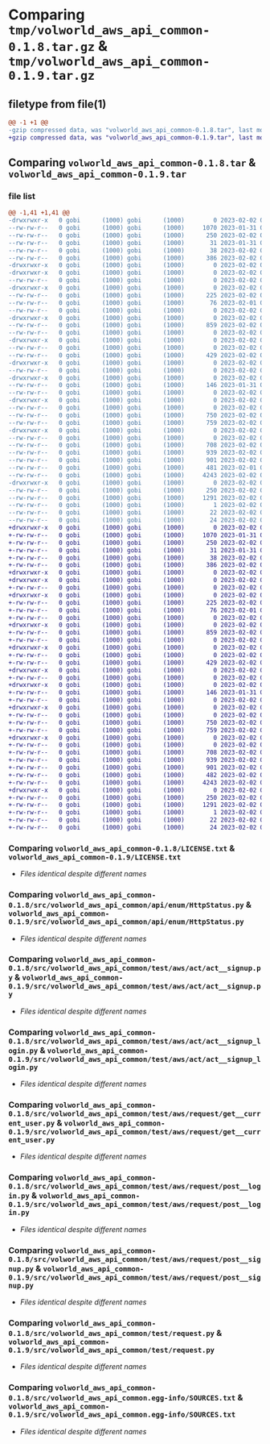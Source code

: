 # Comparing `tmp/volworld_aws_api_common-0.1.8.tar.gz` & `tmp/volworld_aws_api_common-0.1.9.tar.gz`

## filetype from file(1)

```diff
@@ -1 +1 @@
-gzip compressed data, was "volworld_aws_api_common-0.1.8.tar", last modified: Thu Feb  2 06:15:46 2023, max compression
+gzip compressed data, was "volworld_aws_api_common-0.1.9.tar", last modified: Thu Feb  2 06:18:11 2023, max compression
```

## Comparing `volworld_aws_api_common-0.1.8.tar` & `volworld_aws_api_common-0.1.9.tar`

### file list

```diff
@@ -1,41 +1,41 @@
-drwxrwxr-x   0 gobi      (1000) gobi      (1000)        0 2023-02-02 06:15:46.609555 volworld_aws_api_common-0.1.8/
--rw-rw-r--   0 gobi      (1000) gobi      (1000)     1070 2023-01-31 04:59:04.000000 volworld_aws_api_common-0.1.8/LICENSE.txt
--rw-rw-r--   0 gobi      (1000) gobi      (1000)      250 2023-02-02 06:15:46.609555 volworld_aws_api_common-0.1.8/PKG-INFO
--rw-rw-r--   0 gobi      (1000) gobi      (1000)       31 2023-01-31 04:59:04.000000 volworld_aws_api_common-0.1.8/README.rst
--rw-rw-r--   0 gobi      (1000) gobi      (1000)       38 2023-02-02 06:15:46.609555 volworld_aws_api_common-0.1.8/setup.cfg
--rw-rw-r--   0 gobi      (1000) gobi      (1000)      386 2023-02-02 06:15:42.000000 volworld_aws_api_common-0.1.8/setup.py
-drwxrwxr-x   0 gobi      (1000) gobi      (1000)        0 2023-02-02 06:15:46.605555 volworld_aws_api_common-0.1.8/src/
-drwxrwxr-x   0 gobi      (1000) gobi      (1000)        0 2023-02-02 06:15:46.605555 volworld_aws_api_common-0.1.8/src/volworld_aws_api_common/
--rw-rw-r--   0 gobi      (1000) gobi      (1000)        0 2023-02-02 00:23:33.000000 volworld_aws_api_common-0.1.8/src/volworld_aws_api_common/__init__.py
-drwxrwxr-x   0 gobi      (1000) gobi      (1000)        0 2023-02-02 06:15:46.605555 volworld_aws_api_common-0.1.8/src/volworld_aws_api_common/api/
--rw-rw-r--   0 gobi      (1000) gobi      (1000)      225 2023-02-02 02:33:23.000000 volworld_aws_api_common-0.1.8/src/volworld_aws_api_common/api/AA.py
--rw-rw-r--   0 gobi      (1000) gobi      (1000)       76 2023-02-01 01:40:45.000000 volworld_aws_api_common-0.1.8/src/volworld_aws_api_common/api/Aws.py
--rw-rw-r--   0 gobi      (1000) gobi      (1000)        0 2023-02-02 00:23:59.000000 volworld_aws_api_common-0.1.8/src/volworld_aws_api_common/api/__init__.py
-drwxrwxr-x   0 gobi      (1000) gobi      (1000)        0 2023-02-02 06:15:46.605555 volworld_aws_api_common-0.1.8/src/volworld_aws_api_common/api/enum/
--rw-rw-r--   0 gobi      (1000) gobi      (1000)      859 2023-02-02 01:14:00.000000 volworld_aws_api_common-0.1.8/src/volworld_aws_api_common/api/enum/HttpStatus.py
--rw-rw-r--   0 gobi      (1000) gobi      (1000)        0 2023-02-02 01:05:27.000000 volworld_aws_api_common-0.1.8/src/volworld_aws_api_common/api/enum/__init__.py
-drwxrwxr-x   0 gobi      (1000) gobi      (1000)        0 2023-02-02 06:15:46.605555 volworld_aws_api_common-0.1.8/src/volworld_aws_api_common/api/url/
--rw-rw-r--   0 gobi      (1000) gobi      (1000)        0 2023-02-02 00:32:05.000000 volworld_aws_api_common-0.1.8/src/volworld_aws_api_common/api/url/__init__.py
--rw-rw-r--   0 gobi      (1000) gobi      (1000)      429 2023-02-02 06:15:34.000000 volworld_aws_api_common-0.1.8/src/volworld_aws_api_common/api/url/authUrl.py
-drwxrwxr-x   0 gobi      (1000) gobi      (1000)        0 2023-02-02 06:15:46.605555 volworld_aws_api_common-0.1.8/src/volworld_aws_api_common/test/
--rw-rw-r--   0 gobi      (1000) gobi      (1000)        0 2023-02-02 00:24:05.000000 volworld_aws_api_common-0.1.8/src/volworld_aws_api_common/test/__init__.py
-drwxrwxr-x   0 gobi      (1000) gobi      (1000)        0 2023-02-02 06:15:46.605555 volworld_aws_api_common-0.1.8/src/volworld_aws_api_common/test/aws/
--rw-rw-r--   0 gobi      (1000) gobi      (1000)      146 2023-01-31 08:23:17.000000 volworld_aws_api_common-0.1.8/src/volworld_aws_api_common/test/aws/ATestRequest.py
--rw-rw-r--   0 gobi      (1000) gobi      (1000)        0 2023-02-02 00:25:50.000000 volworld_aws_api_common-0.1.8/src/volworld_aws_api_common/test/aws/__init__.py
-drwxrwxr-x   0 gobi      (1000) gobi      (1000)        0 2023-02-02 06:15:46.609555 volworld_aws_api_common-0.1.8/src/volworld_aws_api_common/test/aws/act/
--rw-rw-r--   0 gobi      (1000) gobi      (1000)        0 2023-02-02 02:25:47.000000 volworld_aws_api_common-0.1.8/src/volworld_aws_api_common/test/aws/act/__init__.py
--rw-rw-r--   0 gobi      (1000) gobi      (1000)      750 2023-02-02 02:31:42.000000 volworld_aws_api_common-0.1.8/src/volworld_aws_api_common/test/aws/act/act__signup.py
--rw-rw-r--   0 gobi      (1000) gobi      (1000)      759 2023-02-02 02:31:35.000000 volworld_aws_api_common-0.1.8/src/volworld_aws_api_common/test/aws/act/act__signup_login.py
-drwxrwxr-x   0 gobi      (1000) gobi      (1000)        0 2023-02-02 06:15:46.609555 volworld_aws_api_common-0.1.8/src/volworld_aws_api_common/test/aws/request/
--rw-rw-r--   0 gobi      (1000) gobi      (1000)        0 2023-02-02 00:30:46.000000 volworld_aws_api_common-0.1.8/src/volworld_aws_api_common/test/aws/request/__init__.py
--rw-rw-r--   0 gobi      (1000) gobi      (1000)      708 2023-02-02 01:36:03.000000 volworld_aws_api_common-0.1.8/src/volworld_aws_api_common/test/aws/request/get__current_user.py
--rw-rw-r--   0 gobi      (1000) gobi      (1000)      939 2023-02-02 01:39:09.000000 volworld_aws_api_common-0.1.8/src/volworld_aws_api_common/test/aws/request/post__login.py
--rw-rw-r--   0 gobi      (1000) gobi      (1000)      901 2023-02-02 01:35:45.000000 volworld_aws_api_common-0.1.8/src/volworld_aws_api_common/test/aws/request/post__signup.py
--rw-rw-r--   0 gobi      (1000) gobi      (1000)      481 2023-02-01 01:33:41.000000 volworld_aws_api_common-0.1.8/src/volworld_aws_api_common/test/aws/url.py
--rw-rw-r--   0 gobi      (1000) gobi      (1000)     4243 2023-02-02 01:36:03.000000 volworld_aws_api_common-0.1.8/src/volworld_aws_api_common/test/request.py
-drwxrwxr-x   0 gobi      (1000) gobi      (1000)        0 2023-02-02 06:15:46.605555 volworld_aws_api_common-0.1.8/src/volworld_aws_api_common.egg-info/
--rw-rw-r--   0 gobi      (1000) gobi      (1000)      250 2023-02-02 06:15:46.000000 volworld_aws_api_common-0.1.8/src/volworld_aws_api_common.egg-info/PKG-INFO
--rw-rw-r--   0 gobi      (1000) gobi      (1000)     1291 2023-02-02 06:15:46.000000 volworld_aws_api_common-0.1.8/src/volworld_aws_api_common.egg-info/SOURCES.txt
--rw-rw-r--   0 gobi      (1000) gobi      (1000)        1 2023-02-02 06:15:46.000000 volworld_aws_api_common-0.1.8/src/volworld_aws_api_common.egg-info/dependency_links.txt
--rw-rw-r--   0 gobi      (1000) gobi      (1000)       22 2023-02-02 06:15:46.000000 volworld_aws_api_common-0.1.8/src/volworld_aws_api_common.egg-info/requires.txt
--rw-rw-r--   0 gobi      (1000) gobi      (1000)       24 2023-02-02 06:15:46.000000 volworld_aws_api_common-0.1.8/src/volworld_aws_api_common.egg-info/top_level.txt
+drwxrwxr-x   0 gobi      (1000) gobi      (1000)        0 2023-02-02 06:18:11.471278 volworld_aws_api_common-0.1.9/
+-rw-rw-r--   0 gobi      (1000) gobi      (1000)     1070 2023-01-31 04:59:04.000000 volworld_aws_api_common-0.1.9/LICENSE.txt
+-rw-rw-r--   0 gobi      (1000) gobi      (1000)      250 2023-02-02 06:18:11.471278 volworld_aws_api_common-0.1.9/PKG-INFO
+-rw-rw-r--   0 gobi      (1000) gobi      (1000)       31 2023-01-31 04:59:04.000000 volworld_aws_api_common-0.1.9/README.rst
+-rw-rw-r--   0 gobi      (1000) gobi      (1000)       38 2023-02-02 06:18:11.471278 volworld_aws_api_common-0.1.9/setup.cfg
+-rw-rw-r--   0 gobi      (1000) gobi      (1000)      386 2023-02-02 06:18:08.000000 volworld_aws_api_common-0.1.9/setup.py
+drwxrwxr-x   0 gobi      (1000) gobi      (1000)        0 2023-02-02 06:18:11.471278 volworld_aws_api_common-0.1.9/src/
+drwxrwxr-x   0 gobi      (1000) gobi      (1000)        0 2023-02-02 06:18:11.471278 volworld_aws_api_common-0.1.9/src/volworld_aws_api_common/
+-rw-rw-r--   0 gobi      (1000) gobi      (1000)        0 2023-02-02 00:23:33.000000 volworld_aws_api_common-0.1.9/src/volworld_aws_api_common/__init__.py
+drwxrwxr-x   0 gobi      (1000) gobi      (1000)        0 2023-02-02 06:18:11.471278 volworld_aws_api_common-0.1.9/src/volworld_aws_api_common/api/
+-rw-rw-r--   0 gobi      (1000) gobi      (1000)      225 2023-02-02 02:33:23.000000 volworld_aws_api_common-0.1.9/src/volworld_aws_api_common/api/AA.py
+-rw-rw-r--   0 gobi      (1000) gobi      (1000)       76 2023-02-01 01:40:45.000000 volworld_aws_api_common-0.1.9/src/volworld_aws_api_common/api/Aws.py
+-rw-rw-r--   0 gobi      (1000) gobi      (1000)        0 2023-02-02 00:23:59.000000 volworld_aws_api_common-0.1.9/src/volworld_aws_api_common/api/__init__.py
+drwxrwxr-x   0 gobi      (1000) gobi      (1000)        0 2023-02-02 06:18:11.471278 volworld_aws_api_common-0.1.9/src/volworld_aws_api_common/api/enum/
+-rw-rw-r--   0 gobi      (1000) gobi      (1000)      859 2023-02-02 01:14:00.000000 volworld_aws_api_common-0.1.9/src/volworld_aws_api_common/api/enum/HttpStatus.py
+-rw-rw-r--   0 gobi      (1000) gobi      (1000)        0 2023-02-02 01:05:27.000000 volworld_aws_api_common-0.1.9/src/volworld_aws_api_common/api/enum/__init__.py
+drwxrwxr-x   0 gobi      (1000) gobi      (1000)        0 2023-02-02 06:18:11.471278 volworld_aws_api_common-0.1.9/src/volworld_aws_api_common/api/url/
+-rw-rw-r--   0 gobi      (1000) gobi      (1000)        0 2023-02-02 00:32:05.000000 volworld_aws_api_common-0.1.9/src/volworld_aws_api_common/api/url/__init__.py
+-rw-rw-r--   0 gobi      (1000) gobi      (1000)      429 2023-02-02 06:15:34.000000 volworld_aws_api_common-0.1.9/src/volworld_aws_api_common/api/url/authUrl.py
+drwxrwxr-x   0 gobi      (1000) gobi      (1000)        0 2023-02-02 06:18:11.471278 volworld_aws_api_common-0.1.9/src/volworld_aws_api_common/test/
+-rw-rw-r--   0 gobi      (1000) gobi      (1000)        0 2023-02-02 00:24:05.000000 volworld_aws_api_common-0.1.9/src/volworld_aws_api_common/test/__init__.py
+drwxrwxr-x   0 gobi      (1000) gobi      (1000)        0 2023-02-02 06:18:11.471278 volworld_aws_api_common-0.1.9/src/volworld_aws_api_common/test/aws/
+-rw-rw-r--   0 gobi      (1000) gobi      (1000)      146 2023-01-31 08:23:17.000000 volworld_aws_api_common-0.1.9/src/volworld_aws_api_common/test/aws/ATestRequest.py
+-rw-rw-r--   0 gobi      (1000) gobi      (1000)        0 2023-02-02 00:25:50.000000 volworld_aws_api_common-0.1.9/src/volworld_aws_api_common/test/aws/__init__.py
+drwxrwxr-x   0 gobi      (1000) gobi      (1000)        0 2023-02-02 06:18:11.471278 volworld_aws_api_common-0.1.9/src/volworld_aws_api_common/test/aws/act/
+-rw-rw-r--   0 gobi      (1000) gobi      (1000)        0 2023-02-02 02:25:47.000000 volworld_aws_api_common-0.1.9/src/volworld_aws_api_common/test/aws/act/__init__.py
+-rw-rw-r--   0 gobi      (1000) gobi      (1000)      750 2023-02-02 02:31:42.000000 volworld_aws_api_common-0.1.9/src/volworld_aws_api_common/test/aws/act/act__signup.py
+-rw-rw-r--   0 gobi      (1000) gobi      (1000)      759 2023-02-02 02:31:35.000000 volworld_aws_api_common-0.1.9/src/volworld_aws_api_common/test/aws/act/act__signup_login.py
+drwxrwxr-x   0 gobi      (1000) gobi      (1000)        0 2023-02-02 06:18:11.471278 volworld_aws_api_common-0.1.9/src/volworld_aws_api_common/test/aws/request/
+-rw-rw-r--   0 gobi      (1000) gobi      (1000)        0 2023-02-02 00:30:46.000000 volworld_aws_api_common-0.1.9/src/volworld_aws_api_common/test/aws/request/__init__.py
+-rw-rw-r--   0 gobi      (1000) gobi      (1000)      708 2023-02-02 01:36:03.000000 volworld_aws_api_common-0.1.9/src/volworld_aws_api_common/test/aws/request/get__current_user.py
+-rw-rw-r--   0 gobi      (1000) gobi      (1000)      939 2023-02-02 01:39:09.000000 volworld_aws_api_common-0.1.9/src/volworld_aws_api_common/test/aws/request/post__login.py
+-rw-rw-r--   0 gobi      (1000) gobi      (1000)      901 2023-02-02 01:35:45.000000 volworld_aws_api_common-0.1.9/src/volworld_aws_api_common/test/aws/request/post__signup.py
+-rw-rw-r--   0 gobi      (1000) gobi      (1000)      482 2023-02-02 06:17:48.000000 volworld_aws_api_common-0.1.9/src/volworld_aws_api_common/test/aws/url.py
+-rw-rw-r--   0 gobi      (1000) gobi      (1000)     4243 2023-02-02 01:36:03.000000 volworld_aws_api_common-0.1.9/src/volworld_aws_api_common/test/request.py
+drwxrwxr-x   0 gobi      (1000) gobi      (1000)        0 2023-02-02 06:18:11.471278 volworld_aws_api_common-0.1.9/src/volworld_aws_api_common.egg-info/
+-rw-rw-r--   0 gobi      (1000) gobi      (1000)      250 2023-02-02 06:18:11.000000 volworld_aws_api_common-0.1.9/src/volworld_aws_api_common.egg-info/PKG-INFO
+-rw-rw-r--   0 gobi      (1000) gobi      (1000)     1291 2023-02-02 06:18:11.000000 volworld_aws_api_common-0.1.9/src/volworld_aws_api_common.egg-info/SOURCES.txt
+-rw-rw-r--   0 gobi      (1000) gobi      (1000)        1 2023-02-02 06:18:11.000000 volworld_aws_api_common-0.1.9/src/volworld_aws_api_common.egg-info/dependency_links.txt
+-rw-rw-r--   0 gobi      (1000) gobi      (1000)       22 2023-02-02 06:18:11.000000 volworld_aws_api_common-0.1.9/src/volworld_aws_api_common.egg-info/requires.txt
+-rw-rw-r--   0 gobi      (1000) gobi      (1000)       24 2023-02-02 06:18:11.000000 volworld_aws_api_common-0.1.9/src/volworld_aws_api_common.egg-info/top_level.txt
```

### Comparing `volworld_aws_api_common-0.1.8/LICENSE.txt` & `volworld_aws_api_common-0.1.9/LICENSE.txt`

 * *Files identical despite different names*

### Comparing `volworld_aws_api_common-0.1.8/src/volworld_aws_api_common/api/enum/HttpStatus.py` & `volworld_aws_api_common-0.1.9/src/volworld_aws_api_common/api/enum/HttpStatus.py`

 * *Files identical despite different names*

### Comparing `volworld_aws_api_common-0.1.8/src/volworld_aws_api_common/test/aws/act/act__signup.py` & `volworld_aws_api_common-0.1.9/src/volworld_aws_api_common/test/aws/act/act__signup.py`

 * *Files identical despite different names*

### Comparing `volworld_aws_api_common-0.1.8/src/volworld_aws_api_common/test/aws/act/act__signup_login.py` & `volworld_aws_api_common-0.1.9/src/volworld_aws_api_common/test/aws/act/act__signup_login.py`

 * *Files identical despite different names*

### Comparing `volworld_aws_api_common-0.1.8/src/volworld_aws_api_common/test/aws/request/get__current_user.py` & `volworld_aws_api_common-0.1.9/src/volworld_aws_api_common/test/aws/request/get__current_user.py`

 * *Files identical despite different names*

### Comparing `volworld_aws_api_common-0.1.8/src/volworld_aws_api_common/test/aws/request/post__login.py` & `volworld_aws_api_common-0.1.9/src/volworld_aws_api_common/test/aws/request/post__login.py`

 * *Files identical despite different names*

### Comparing `volworld_aws_api_common-0.1.8/src/volworld_aws_api_common/test/aws/request/post__signup.py` & `volworld_aws_api_common-0.1.9/src/volworld_aws_api_common/test/aws/request/post__signup.py`

 * *Files identical despite different names*

### Comparing `volworld_aws_api_common-0.1.8/src/volworld_aws_api_common/test/request.py` & `volworld_aws_api_common-0.1.9/src/volworld_aws_api_common/test/request.py`

 * *Files identical despite different names*

### Comparing `volworld_aws_api_common-0.1.8/src/volworld_aws_api_common.egg-info/SOURCES.txt` & `volworld_aws_api_common-0.1.9/src/volworld_aws_api_common.egg-info/SOURCES.txt`

 * *Files identical despite different names*

